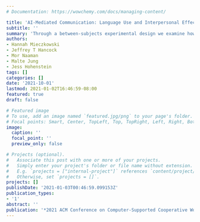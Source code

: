 ```yaml
---
# Documentation: https://wowchemy.com/docs/managing-content/

title: 'AI-Mediated Communication: Language Use and Interpersonal Effects in a Referential Communication Task'
subtitle: ''
summary: 'Through a between-subjects experimental design we examine how these processes are influenced when integrating AI language in the form of suggested responses (Google’s smart replies) into a text-based referential communication task. [(PDF - Accepted Version)](https://www.hnmiecz.com/media/AI_MC_CSCW_website.pdf)'
authors:
- Hannah Mieczkowski
- Jeffrey T Hancock
- Mor Naaman
- Malte Jung
- Jess Hohenstein
tags: []
categories: []
date: '2021-10-01'
lastmod: 2021-01-02T16:46:59-08:00
featured: true
draft: false

# Featured image
# To use, add an image named `featured.jpg/png` to your page's folder.
# Focal points: Smart, Center, TopLeft, Top, TopRight, Left, Right, BottomLeft, Bottom, BottomRight.
image:
  caption: ''
  focal_point: ''
  preview_only: false

# Projects (optional).
#   Associate this post with one or more of your projects.
#   Simply enter your project's folder or file name without extension.
#   E.g. `projects = ["internal-project"]` references `content/project/deep-learning/index.md`.
#   Otherwise, set `projects = []`.
projects: []
publishDate: '2021-01-03T00:46:59.099153Z'
publication_types:
- '1'
abstract: ''
publication: '*2021 ACM Conference on Computer-Supported Cooperative Work and Social Computing (CSCW)*'
---
```

